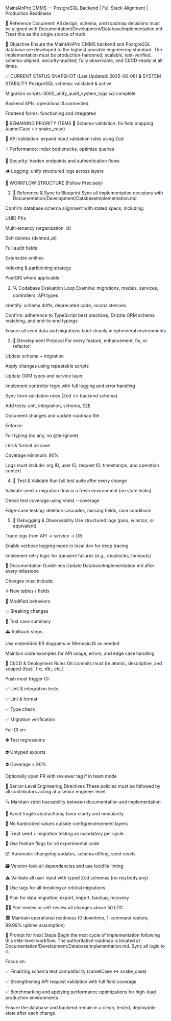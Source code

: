 MaintAInPro CMMS — PostgreSQL Backend | Full Stack Alignment | Production Readiness

📄 Reference Document: All design, schema, and roadmap decisions must be aligned with Documentation/Development/DatabaseImplementation.md. Treat this as the single source of truth.

🎯 Objective
Ensure the MaintAInPro CMMS backend and PostgreSQL database are developed to the highest possible engineering standard. The implementation must be production-hardened, scalable, test-verified, schema-aligned, security-audited, fully observable, and CI/CD-ready at all times.

✅ CURRENT STATUS SNAPSHOT (Last Updated: 2025-08-06)
🔒 SYSTEM STABILITY
PostgreSQL schema: validated & active

Migration scripts: 0005_unify_audit_system_logs.sql complete

Backend APIs: operational & connected

Frontend forms: functioning and integrated

🔧 REMAINING PRIORITY ITEMS
🔁 Schema validation: fix field mapping (camelCase ↔ snake_case)

📑 API validation: expand input validation rules using Zod

⚡️ Performance: index bottlenecks, optimize queries

🔐 Security: harden endpoints and authentication flows

🪵 Logging: unify structured logs across layers

🧬 WORKFLOW STRUCTURE (Follow Precisely)
1. 📖 Reference & Sync to Blueprint
Sync all implementation decisions with Documentation/Development/DatabaseImplementation.md

Confirm database schema alignment with stated specs, including:

UUID PKs

Multi-tenancy (organization_id)

Soft deletes (deleted_at)

Full audit fields

Extensible entities

Indexing & partitioning strategy

PostGIS where applicable

2. 🔍 Codebase Evaluation Loop
Examine: migrations, models, services, controllers, API types

Identify: schema drifts, deprecated code, inconsistencies

Confirm: adherence to TypeScript best practices, Drizzle ORM schema matching, and end-to-end typings

Ensure all seed data and migrations boot cleanly in ephemeral environments

3. 🚀 Development Protocol
For every feature, enhancement, fix, or refactor:

 Update schema + migration

 Apply changes using repeatable scripts

 Update ORM types and service layer

 Implement controller logic with full logging and error handling

 Sync form validation rules (Zod ↔ backend schema)

 Add tests: unit, integration, schema, E2E

 Document changes and update roadmap file

Enforce:

Full typing (no any, no @ts-ignore)

Lint & format on save

Coverage minimum: 90%

Logs must include: org ID, user ID, request ID, timestamps, and operation context

4. 🧪 Test & Validate
Run full test suite after every change

Validate seed + migration flow in a fresh environment (no state leaks)

Check test coverage using vitest --coverage

Edge-case testing: deletion cascades, missing fields, race conditions

5. 🔧 Debugging & Observability
Use structured logs (pino, winston, or equivalent)

Trace logs from API → service → DB

Enable verbose logging mode in local dev for deep tracing

Implement retry logic for transient failures (e.g., deadlocks, timeouts)

📘 Documentation Guidelines
Update DatabaseImplementation.md after every milestone

Changes must include:

➕ New tables / fields

🔄 Modified behaviors

💥 Breaking changes

🧪 Test case summary

🚑 Rollback steps

Use embedded ER diagrams or MermaidJS as needed

Maintain code examples for API usage, errors, and edge case handling

🚀 CI/CD & Deployment Rules
Git commits must be atomic, descriptive, and scoped (feat:, fix:, db:, etc.)

Push must trigger CI:

✅ Unit & integration tests

✅ Lint & format

✅ Type check

✅ Migration verification

Fail CI on:

⛔️ Test regressions

⛔️ Untyped exports

⛔️ Coverage < 90%

Optionally open PR with reviewer tag if in team mode

🧠 Senior-Level Engineering Directives
These policies must be followed by all contributors acting at a senior engineer level:

🔍 Maintain strict traceability between documentation and implementation

🧱 Avoid fragile abstractions; favor clarity and modularity

🛑 No hardcoded values outside config/environment layers

🧪 Treat seed + migration testing as mandatory per cycle

🚀 Use feature flags for all experimental code

📦 Automate: changelog updates, schema diffing, seed resets

🗃 Version-lock all dependencies and use lockfile linting

⚠️ Validate all user input with typed Zod schemas (no req.body.any)

🧩 Use tags for all breaking or critical migrations

🔁 Plan for data migration, export, import, backup, recovery

🧑‍💻 Pair-review or self-review all changes above 50 LOC

🏛 Maintain operational readiness (0 downtime, 1-command restore, 99.99% uptime assumption)

📌 Prompt for Next Steps
Begin the next cycle of implementation following this elite-level workflow. The authoritative roadmap is located at Documentation/Development/DatabaseImplementation.md. Sync all logic to it.

Focus on:

✅ Finalizing schema test compatibility (camelCase ↔ snake_case)

✅ Strengthening API request validation with full field coverage

✅ Benchmarking and applying performance optimizations for high-load production environments

Ensure the database and backend remain in a clean, tested, deployable state after each change.

